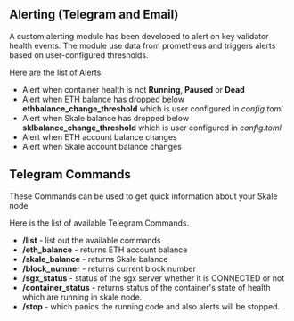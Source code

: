 ## Alerting (Telegram and Email)
A custom alerting module has been developed to alert on key validator health events.
The module use data from prometheus and triggers alerts based on user-configured thresholds.

Here are the list of Alerts
- Alert when container health is not **Running**, **Paused** or **Dead**
- Alert when ETH balance has dropped below **ethbalance_change_threshold** which is user configured in *config.toml*
- Alert when Skale balance has dropped below **sklbalance_change_threshold** which is user configured in *config.toml*
- Alert when ETH account balance changes
- Alert when Skale account balance changes

## Telegram Commands
These Commands can be used to get quick information about your Skale node

Here is the list of available Telegram Commands.
  - **/list** - list out the available commands
  - **/eth_balance** - returns ETH account balance
  - **/skale_balance** - returns Skale balance
  - **/block_numner** - returns current block number
  - **/sgx_status** - status of the sgx server whether it is CONNECTED or not
  - **/container_status** - returns status of the container's state of health which are running in skale node.
  - **/stop** - which panics the running code and also alerts will be stopped.

